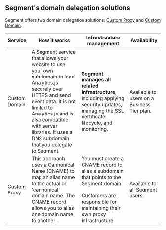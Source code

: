 ## Segment's domain delegation solutions

Segment offers two domain delegation solutions: [Custom Proxy](/docs/connections/sources/catalog/libraries/website/javascript/custom-proxy) and [Custom Domain](/docs/connections/sources/custom-domain). 

| Service | How it works | Infrastructure management | Availability |
| ------- | ------------ | ------------------------- | ------------ | 
| Custom Domain | A Segment service that allows your website to use your own subdomain to load Analytics.js securely over HTTPS and send event data. It is not limited to Analytics.js and is also compatible with server libraries. It uses a DNS subdomain that you delegate to Segment. | **Segment manages all related infrastructure**, including applying security updates, managing the SSL certificate lifecycle, and monitoring. | Available to users on a Business Tier plan. |
| Custom Proxy | This approach uses a Cannonical Name (CNAME) to map an alias name to the actual or 'cannonical' domain name. The CNAME record allows you to alias one domain name to another. | You must create a CNAME record to alias a subdomain that points to the Segment domain. <br><br> Customers are responsible for maintaining their own proxy infrastructure.  | Available to all Segment users. | 

